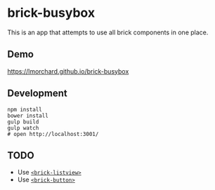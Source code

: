 # brick-busybox

This is an app that attempts to use all brick components in one place.

## Demo

https://lmorchard.github.io/brick-busybox

## Development
```
npm install
bower install
gulp build
gulp watch
# open http://localhost:3001/
```

## TODO

* Use [`<brick-listview>`](https://github.com/mozbrick/brick-listview)
* Use [`<brick-button>`](https://github.com/mozbrick/brick-button)

